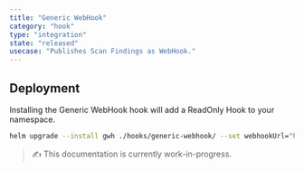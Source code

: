```yaml
---
title: "Generic WebHook"
category: "hook"
type: "integration"
state: "released"
usecase: "Publishes Scan Findings as WebHook."
---
```


<!-- end -->

## Deployment

Installing the Generic WebHook hook will add a ReadOnly Hook to your namespace. 

```bash
helm upgrade --install gwh ./hooks/generic-webhook/ --set webhookUrl="http://example.com/my/webhook/target"
```
> ✍ This documentation is currently work-in-progress. 